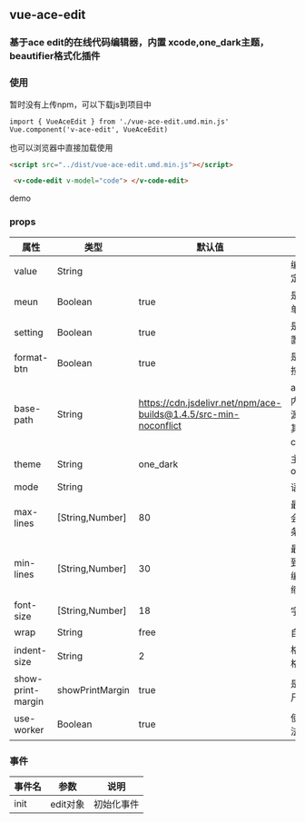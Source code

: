 ## vue-ace-edit

### 基于ace edit的在线代码编辑器，内置 xcode,one_dark主题，beautifier格式化插件

### 使用

暂时没有上传npm，可以下载js到项目中

```javescript
import { VueAceEdit } from './vue-ace-edit.umd.min.js'
Vue.component('v-ace-edit', VueAceEdit)
```
也可以浏览器中直接加载使用

```html
<script src="../dist/vue-ace-edit.umd.min.js"></script>

 <v-code-edit v-model="code"> </v-code-edit>

```

demo

### props

| 属性 | 类型   | 默认值 | 描述 |
| ----- | --------- | ----------- | ------- |
| value | String |  | 编辑器默认值 绑定 v-model|
| meun | Boolean | true | 是否显示顶上菜单 |
| setting  | Boolean |true| 是否显示主题设置 |
| format-btn | Boolean | true| 是否显示格式化按钮 |
| base-path  | String     | https://cdn.jsdelivr.net/npm/ace-builds@1.4.5/src-min-noconflict|ace资源位置，内置了js的资源，如果选择了其他语言需要从cdn库加载
| theme | String | one_dark | 主题风格，内置one_dark,xcode |
| mode  | String |   | 语言模式 |
| max-lines | [String,Number] | 80 | 最大行数，超过会自动出现滚动条 |
| min-lines  | [String,Number]     | 30 | 最小行数，还未到最大行数时，编辑器会自动伸缩大小|
| font-size | [String,Number] | 18  | 字体大小 |
| wrap  | String | free  | 自动换行 |
| indent-size | String| 2 | 格式化缩进2空格 |
| show-print-margin  | showPrintMargin | true | 是否显示代码标尺(中间竖线) |
| use-worker  | Boolean | true | 使用worker,语法检查使用的 |

### 事件

| 事件名 | 参数 | 说明|
| ----- | --------- | ----------- |
| init | edit对象 | 初始化事件 |

